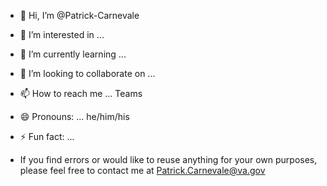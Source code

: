 - 👋 Hi, I’m @Patrick-Carnevale
- 👀 I’m interested in ... 
- 🌱 I’m currently learning ... 
- 💞️ I’m looking to collaborate on ... 
- 📫 How to reach me ... Teams
- 😄 Pronouns: ... he/him/his
- ⚡ Fun fact: ... 

- If you find errors or would like to reuse anything for your own purposes, please feel free to contact me at Patrick.Carnevale@va.gov

<!---
Patrick-Carnevale/Patrick-Carnevale is a ✨ special ✨ repository because its `README.md` (this file) appears on your GitHub profile.
You can click the Preview link to take a look at your changes.
--->

